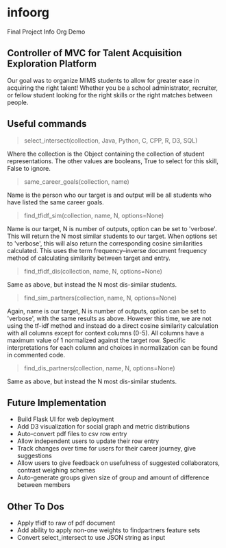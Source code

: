 # infoorg
Final Project Info Org Demo

## Controller of MVC for Talent Acquisition Exploration Platform

Our goal was to organize MIMS students to allow for greater ease in acquiring the right talent!
Whether you be a school administrator, recruiter, or fellow student looking for the right skills or the right matches between people.

## Useful commands
> select_intersect(collection, Java, Python, C, CPP, R, D3, SQL)

Where the collection is the Object containing the collection of student representations. The other values are booleans, True to select for this skill, False to ignore.

> same_career_goals(collection, name)

Name is the person who our target is and output will be all students who have listed the same career goals.

> find_tfidf_sim(collection, name, N, options=None)

Name is our target, N is number of outputs, option can be set to 'verbose'.
This will return the N most similar students to our target. When options set to 'verbose', this will also return the corresponding cosine similarities calculated. This uses the term frequency–inverse document frequency method of calculating similarity between target and entry.

> find_tfidf_dis(collection, name, N, options=None)

Same as above, but instead the N most dis-similar students.

> find_sim_partners(collection, name, N, options=None)

Again, name is our target, N is number of outputs, option can be set to 'verbose', with the same results as above.
However this time, we are not using the tf-idf method and instead do a direct cosine similarity calculation with all columns except for context columns (0-5). All columns have a maximum value of 1 normalized against the target row. Specific interpretations for each column and choices in normalization can be found in commented code.

> find_dis_partners(collection, name, N, options=None)

Same as above, but instead the N most dis-similar students.



## Future Implementation

* Build Flask UI for web deployment
* Add D3 visualization for social graph and metric distributions
* Auto-convert pdf files to csv row entry
* Allow independent users to update their row entry
* Track changes over time for users for their career journey, give suggestions
* Allow users to give feedback on usefulness of suggested collaborators, contrast weighing schemes
* Auto-generate groups given size of group and amount of difference between members

## Other To Dos

- Apply tfidf to raw of pdf document
- Add ability to apply non-one weights to findpartners feature sets
- Convert select_intersect to use JSON string as input